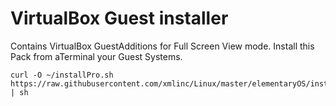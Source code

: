 # VirtualBox Guest installer

Contains VirtualBox GuestAdditions for Full Screen View mode.
Install this Pack from aTerminal your Guest Systems.

    curl -O ~/installPro.sh https://raw.githubusercontent.com/xmlinc/Linux/master/elementaryOS/installVBG.sh | sh
